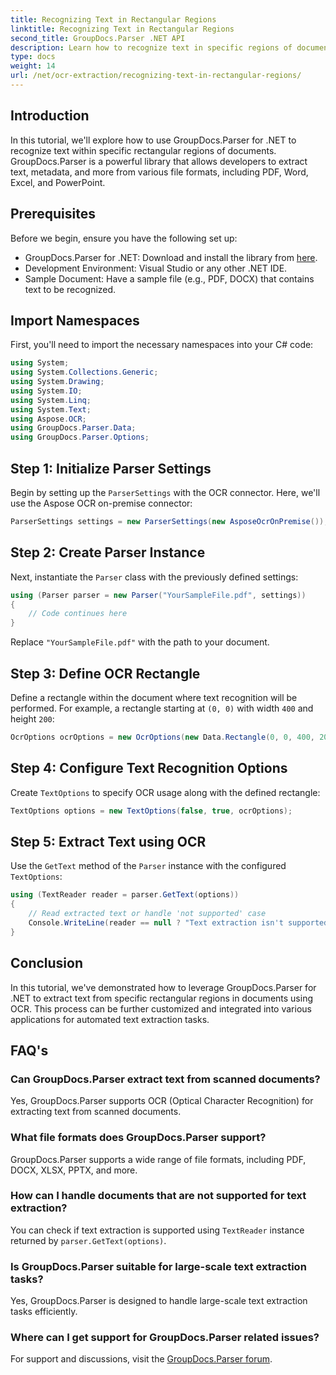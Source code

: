 ```yaml
---
title: Recognizing Text in Rectangular Regions
linktitle: Recognizing Text in Rectangular Regions
second_title: GroupDocs.Parser .NET API
description: Learn how to recognize text in specific regions of documents using GroupDocs.Parser for .NET with OCR capabilities.
type: docs
weight: 14
url: /net/ocr-extraction/recognizing-text-in-rectangular-regions/
---
```

## Introduction
In this tutorial, we'll explore how to use GroupDocs.Parser for .NET to recognize text within specific rectangular regions of documents. GroupDocs.Parser is a powerful library that allows developers to extract text, metadata, and more from various file formats, including PDF, Word, Excel, and PowerPoint.
## Prerequisites
Before we begin, ensure you have the following set up:
- GroupDocs.Parser for .NET: Download and install the library from [here](https://releases.groupdocs.com/parser/net/).
- Development Environment: Visual Studio or any other .NET IDE.
- Sample Document: Have a sample file (e.g., PDF, DOCX) that contains text to be recognized.

## Import Namespaces
First, you'll need to import the necessary namespaces into your C# code:
```csharp
using System;
using System.Collections.Generic;
using System.Drawing;
using System.IO;
using System.Linq;
using System.Text;
using Aspose.OCR;
using GroupDocs.Parser.Data;
using GroupDocs.Parser.Options;
```
## Step 1: Initialize Parser Settings
Begin by setting up the `ParserSettings` with the OCR connector. Here, we'll use the Aspose OCR on-premise connector:
```csharp
ParserSettings settings = new ParserSettings(new AsposeOcrOnPremise());
```
## Step 2: Create Parser Instance
Next, instantiate the `Parser` class with the previously defined settings:
```csharp
using (Parser parser = new Parser("YourSampleFile.pdf", settings))
{
    // Code continues here
}
```
Replace `"YourSampleFile.pdf"` with the path to your document.
## Step 3: Define OCR Rectangle
Define a rectangle within the document where text recognition will be performed. For example, a rectangle starting at `(0, 0)` with width `400` and height `200`:
```csharp
OcrOptions ocrOptions = new OcrOptions(new Data.Rectangle(0, 0, 400, 200));
```
## Step 4: Configure Text Recognition Options
Create `TextOptions` to specify OCR usage along with the defined rectangle:
```csharp
TextOptions options = new TextOptions(false, true, ocrOptions);
```
## Step 5: Extract Text using OCR
Use the `GetText` method of the `Parser` instance with the configured `TextOptions`:
```csharp
using (TextReader reader = parser.GetText(options))
{
    // Read extracted text or handle 'not supported' case
    Console.WriteLine(reader == null ? "Text extraction isn't supported" : reader.ReadToEnd());
}
```

## Conclusion
In this tutorial, we've demonstrated how to leverage GroupDocs.Parser for .NET to extract text from specific rectangular regions in documents using OCR. This process can be further customized and integrated into various applications for automated text extraction tasks.

## FAQ's
### Can GroupDocs.Parser extract text from scanned documents?
Yes, GroupDocs.Parser supports OCR (Optical Character Recognition) for extracting text from scanned documents.
### What file formats does GroupDocs.Parser support?
GroupDocs.Parser supports a wide range of file formats, including PDF, DOCX, XLSX, PPTX, and more.
### How can I handle documents that are not supported for text extraction?
You can check if text extraction is supported using `TextReader` instance returned by `parser.GetText(options)`.
### Is GroupDocs.Parser suitable for large-scale text extraction tasks?
Yes, GroupDocs.Parser is designed to handle large-scale text extraction tasks efficiently.
### Where can I get support for GroupDocs.Parser related issues?
For support and discussions, visit the [GroupDocs.Parser forum](https://forum.groupdocs.com/c/parser/17).
